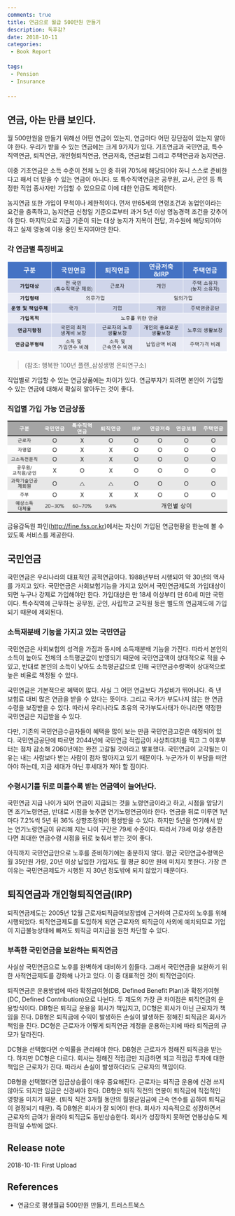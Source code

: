 ```yaml
---
comments: true
title: 연금으로 월급 500만원 만들기
description: 독후감?
date: 2018-10-11
categories:
 - Book Report

tags:
 - Pension
 - Insurance

---
```


## 연금, 아는 만큼 보인다.
월 500만원을 만들기 위해선 어떤 연금이 있는지, 연금마다 어떤 장단점이 있는지 알아야 한다. 우리가 받을 수 있는 연금에는 크게 9가지가 있다. 기초연금과 국민연금, 특수직역연금, 퇴직연금, 개인형퇴직연금, 연금저축, 연금보험 그리고 주택연금과 농지연금.

이중 기초연금은 소득 수준이 전체 노인 중 하위 70%에 해당되어야 하니 스스로 준비한다고 해서 더 받을 수 있는 연금이 아니다. 또 특수직역연금은 공무원, 교사, 군인 등 특정한 직업 종사자만 가입할 수 있으므로 이에 대한 언급도 제외한다.

농지연금 또한 가입이 무척이나 제한적이다. 먼저 만65세의 연령조건과 농업인이라는 요건을 충족하고, 농지연금 신청일 기준으로부터 과거 5년 이상 영농경력 조건을 갖추어야 한다. 마지막으로 지급 기준이 되는 대상 농지가 지목이 전답, 과수원에 해당되어야 하고 실제 영농에 이용 중인 토지여야만 한다.

### 각 연금별 특징비교

![](https://github.com/mikail0205/mikail0205.github.io/blob/master/assets/images/2018/book%20report/pension.png?raw=true)

> (참조: 행복한 100년 플랜_삼성생명 은퇴연구소)

직업별로 가입할 수 있는 연금상품에는 차이가 있다. 연금부자가 되려면 본인이 가입할 수 있는 연금에 대해서 확실히 알아두는 것이 좋다.

### 직업별 가입 가능 연금상품
![](https://github.com/mikail0205/mikail0205.github.io/blob/master/assets/images/2018/book%20report/%EC%A7%81%EC%97%85%EB%B3%84%20%EA%B0%80%EC%9E%85%20%EA%B0%80%EB%8A%A5%20%EC%97%B0%EA%B8%88%EC%83%81%ED%92%88.png?raw=true)


금융감독원 파인(http://fine.fss.or.kr)에서는 자신이 가입된 연금현황을 한눈에 볼 수 있도록 서비스를 제공한다.

## 국민연금
국민연금은 우리나라의 대표적인 공적연금이다. 1988년부터 시행되여 약 30년의 역사를 가지고 있다. 국민연금은 사회보험기능을 가지고 있어서 국민연금제도의 가입대상이 되면 누구나 강제로 가입해야만 한다. 가입대상은 만 18세 이상부터 만 60세 미만 국민이다. 특수직역에 근무하는 공무원, 군인, 사립학교 교직원 등은 별도의 연금제도에 가입되기 때문에 제외된다.

### 소득재분배 기능을 가지고 있는 국민연금
국민연금은 사회보험의 성격을 가짐과 동시에 소득재분배 기능을 가진다. 따라서 본인의 소득이 높아도 전체의 소득평균값이 반영되기 때문에 국민연금액이 상대적으로 적을 수 있고, 반대로 본인의 소득이 낮아도 소득평균값으로 인해 국민연금수령액이 상대적으로 높은 비율로 책정될 수 있다.

국민연금은 기본적으로 혜택이 많다. 사실 그 어떤 연금보다 가성비가 뛰어나다. 즉 낸 보험료 대비 많은 연금을 받을 수 있다는 뜻이다. 그리고 국가가 부도나지 않는 한 연금수령을 보장받을 수 있다. 따라서 우리나라도 초유의 국가부도사태가 아니라면 약정한 국민연금은 지급받을 수 있다.

다만, 기존의 국민연금수급자들이 혜택을 많이 보는 만큼 국민연금고갈은 예정되어 있다. 국민연금공단에 따르면 2044년에 국민연금 적립금이 사상최대치를 찍고 그 이후부터는 점차 감소해 2060년에는 완전 고갈될 것이라고 발표했다. 국민연금이 고각될는 이유는 내는 사람보다 받는 사람이 점차 많아지고 있기 때문이다. 누군가가 이 부담을 떠안아야 하는데, 지금 세대가 아닌 후세대가 져야 할 짐이다.

### 수령시기를 뒤로 미룰수록 받는 연금액이 늘어난다.
국민연금 지급 나이가 되어 연금이 지급되는 것을 노령연금이라고 하고, 시점을 앞당기면 조기노령연금, 반대로 시점을 늦추면 연기노령연금이라 한다. 연금을 뒤로 미루면 1년마다 7.2%씩 5년 뒤 36% 상향조정되어 평생받을 수 있다. 하지만 5년을 연기해서 받는 연기노령연금이 유리해 지는 나이 구간은 79세 수준이다. 따라서 79세 이상 생존한다면 최대한 연금수령 시점을 뒤로 늦춰서 받는 것이 좋다.

아직까지 국민연금만으로 노후를 준비하기에는 충분하지 않다. 평균 국민연금수령액은 월 35만원 가량, 20년 이상 납입한 가입자도 월 평균 80만 원에 미치지 못한다. 가장 큰 이유는 국민연금제도가 시행된 지 30년 정도밖에 되지 않았기 때문이다.

## 퇴직연금과 개인형퇴직연금(IRP)
퇴직연금제도는 2005년 12월 근로자퇴직급여보장법에 근거하여 근로자의 노후를 위해 시행되었다. 퇴직연금제도를 도입하게 되면 근로자의 퇴직금이 사외에 예치되므로 기업이 지급불능상태에 빠져도 퇴직금 미지급을 원천 차단할 수 있다.

### 부족한 국민연금을 보완하는 퇴직연금
사실상 국민연금으로 노후를 완벽하게 대비하기 힘들다. 그래서 국민연금을 보완하기 위한 사적연금제도를 강화해 나가고 있다. 이 중 대표적인 것이 퇴직연금이다.

퇴직연금은 운용방법에 따라 확정급여형(DB, Defined Benefit Plan)과 확정기여형(DC, Defined Contribution)으로 나뉜다. 두 제도의 가장 큰 차이점은 퇴직연금의 운용방식이다. DB형은 퇴직금 운용을 회사가 책임지고, DC형은 회사가 아닌 근로자가 책임을 진다. DB형은 퇴직금에 수익이 발생하든 손실이 발생하든 정해진 퇴직금은 회사가 책임을 진다. DC형은 근로자가 어떻게 퇴직연금 계정을 운용하는지에 따라 퇴직금의 규모가 달라진다.

DC형을 선택했다면 수익률을 관리해야 한다. DB형은 근로자가 정해진 퇴직금을 받는다. 하지만 DC형은 다르다. 회사는 정해진 적립금만 지급하면 되고 적립금 투자에 대한 책임은 근로자가 진다. 따라서 손실이 발생하더라도 근로자의 책임이다.

DB형을 선택했다면 임금상승률이 매우 중요해진다. 근로자는 퇴직금 운용에 신경 쓰지 않아도 되지만 임금은 신경써야 한다. DB형은 퇴직 직전의 연봉이 퇴직금에 직접적인 영향을 미치기 때문. (퇴직 직전 3개월 동안의 월평균임금에 근속 연수를 곱하여 퇴직금이 결정되기 때문). 즉 DB형은 회사가 잘 되어야 한다. 회사가 지속적으로 성장하면서 근로자의 급여가 올라야 퇴직금도 동반상승한다. 회사가 성장하지 못하면 연봉상승도 제한적일 수밖에 없다.



## Release note
2018-10-11: First Upload

## References
- 연금으로 평생월급 500만원 만들기, 트러스트북스